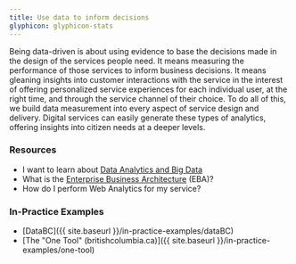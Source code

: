 ```yaml
---
title: Use data to inform decisions
glyphicon: glyphicon-stats
---
```


Being data-driven is about using evidence to base the decisions made in the design of the services people need. It means measuring the performance of those services to inform business decisions. It means gleaning insights into customer interactions with the service in the interest of offering personalized service experiences for each individual user, at the right time, and through the service channel of their choice. To do all of this, we build data measurement into every aspect of service design and delivery. Digital services can easily generate these types of analytics, offering insights into citizen needs at a deeper levels.

### Resources

* I want to learn about [Data Analytics and Big Data](http://data-driven-decision-making-guide.pathfinder.bcgov/)
* What is the [Enterprise Business Architecture](http://eba-guide.pathfinder.bcgov/) (EBA)?
* How do I perform Web Analytics for my service?

### In-Practice Examples

* [DataBC]({{ site.baseurl }}/in-practice-examples/dataBC)
* [The "One Tool" (britishcolumbia.ca)]({{ site.baseurl }}/in-practice-examples/one-tool)
